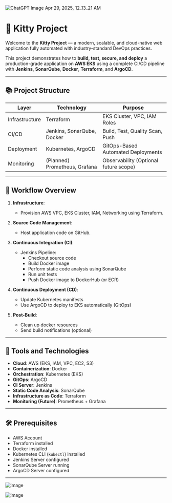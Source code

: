 ![ChatGPT Image Apr 29, 2025, 12_13_21 AM](https://github.com/user-attachments/assets/5cc1dd6a-8907-40ba-84a2-35fffdd0ff8d)


# 🐾 Kitty Project

Welcome to the **Kitty Project** — a modern, scalable, and cloud-native web application fully automated with industry-standard DevOps practices.

This project demonstrates how to **build, test, secure, and deploy** a production-grade application on **AWS EKS** using a complete CI/CD pipeline with **Jenkins**, **SonarQube**, **Docker**, **Terraform**, and **ArgoCD**.

---

## 📚 Project Structure

| Layer          | Technology                     | Purpose                        |
|----------------|---------------------------------|--------------------------------|
| Infrastructure | Terraform                      | EKS Cluster, VPC, IAM Roles    |
| CI/CD          | Jenkins, SonarQube, Docker      | Build, Test, Quality Scan, Push|
| Deployment     | Kubernetes, ArgoCD              | GitOps-Based Automated Deployments |
| Monitoring     | (Planned) Prometheus, Grafana   | Observability (Optional future scope) |

---

## 🚀 Workflow Overview

1. **Infrastructure**:  
   - Provision AWS VPC, EKS Cluster, IAM, Networking using Terraform.

2. **Source Code Management**:
   - Host application code on GitHub.

3. **Continuous Integration (CI)**:
   - Jenkins Pipeline:
     - Checkout source code
     - Build Docker image
     - Perform static code analysis using SonarQube
     - Run unit tests
     - Push Docker image to DockerHub (or ECR)

4. **Continuous Deployment (CD)**:
   - Update Kubernetes manifests
   - Use ArgoCD to deploy to EKS automatically (GitOps)

5. **Post-Build**:
   - Clean up docker resources
   - Send build notifications (optional)

---

## 🔧 Tools and Technologies

- **Cloud**: AWS (EKS, IAM, VPC, EC2, S3)
- **Containerization**: Docker
- **Orchestration**: Kubernetes (EKS)
- **GitOps**: ArgoCD
- **CI Server**: Jenkins
- **Static Code Analysis**: SonarQube
- **Infrastructure as Code**: Terraform
- **Monitoring (Future)**: Prometheus + Grafana

---

## 🛠️ Prerequisites

- AWS Account
- Terraform installed
- Docker installed
- Kubernetes CLI (`kubectl`) installed
- Jenkins Server configured
- SonarQube Server running
- ArgoCD Server configured

---
![image](https://github.com/user-attachments/assets/b0cd43ef-3b94-4def-89ce-6bbd685f8637)


![image](https://github.com/user-attachments/assets/e7e4fc5f-4426-4b3b-81ec-34999ac7dd0f)


